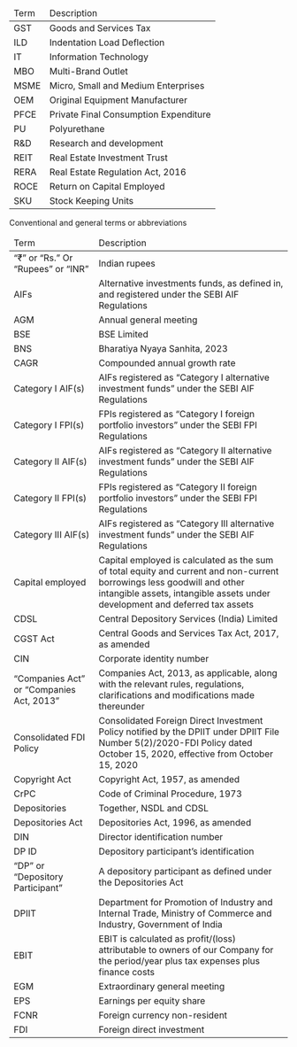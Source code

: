 <table><thead><tr><td>Term</td><td>Description</td></tr></thead><tbody><tr><td>GST</td><td>Goods and Services Tax</td></tr><tr><td>ILD</td><td>Indentation Load Deflection</td></tr><tr><td>IT</td><td>Information Technology</td></tr><tr><td>MBO</td><td>Multi-Brand Outlet</td></tr><tr><td>MSME</td><td>Micro, Small and Medium Enterprises</td></tr><tr><td>OEM</td><td>Original Equipment Manufacturer</td></tr><tr><td>PFCE</td><td>Private Final Consumption Expenditure</td></tr><tr><td>PU</td><td>Polyurethane</td></tr><tr><td>R&D</td><td>Research and development</td></tr><tr><td>REIT</td><td>Real Estate Investment Trust</td></tr><tr><td>RERA</td><td>Real Estate Regulation Act, 2016</td></tr><tr><td>ROCE</td><td>Return on Capital Employed</td></tr><tr><td>SKU</td><td>Stock Keeping Units</td></tr></tbody></table>

Conventional and general terms or abbreviations

<table><thead><tr><td>Term</td><td>Description</td></tr></thead><tbody><tr><td>“₹” or “Rs.” Or “Rupees” or “INR”</td><td>Indian rupees</td></tr><tr><td>AIFs</td><td>Alternative investments funds, as defined in, and registered under the SEBI AIF Regulations</td></tr><tr><td>AGM</td><td>Annual general meeting</td></tr><tr><td>BSE</td><td>BSE Limited</td></tr><tr><td>BNS</td><td>Bharatiya Nyaya Sanhita, 2023</td></tr><tr><td>CAGR</td><td>Compounded annual growth rate</td></tr><tr><td>Category I AIF(s)</td><td>AIFs registered as “Category I alternative investment funds” under the SEBI AIF Regulations</td></tr><tr><td>Category I FPI(s)</td><td>FPIs registered as “Category I foreign portfolio investors” under the SEBI FPI Regulations</td></tr><tr><td>Category II AIF(s)</td><td>AIFs registered as “Category II alternative investment funds” under the SEBI AIF Regulations</td></tr><tr><td>Category II FPI(s)</td><td>FPIs registered as “Category II foreign portfolio investors” under the SEBI FPI Regulations</td></tr><tr><td>Category III AIF(s)</td><td>AIFs registered as “Category III alternative investment funds” under the SEBI AIF Regulations</td></tr><tr><td>Capital employed</td><td>Capital employed is calculated as the sum of total equity and current and non-current borrowings less goodwill and other intangible assets, intangible assets under development and deferred tax assets</td></tr><tr><td>CDSL</td><td>Central Depository Services (India) Limited</td></tr><tr><td>CGST Act</td><td>Central Goods and Services Tax Act, 2017, as amended</td></tr><tr><td>CIN</td><td>Corporate identity number</td></tr><tr><td>“Companies Act” or “Companies Act, 2013”</td><td>Companies Act, 2013, as applicable, along with the relevant rules, regulations, clarifications and modifications made thereunder</td></tr><tr><td>Consolidated FDI Policy</td><td>Consolidated Foreign Direct Investment Policy notified by the DPIIT under DPIIT File Number 5(2)/2020-FDI Policy dated October 15, 2020, effective from October 15, 2020</td></tr><tr><td>Copyright Act</td><td>Copyright Act, 1957, as amended</td></tr><tr><td>CrPC</td><td>Code of Criminal Procedure, 1973</td></tr><tr><td>Depositories</td><td>Together, NSDL and CDSL</td></tr><tr><td>Depositories Act</td><td>Depositories Act, 1996, as amended</td></tr><tr><td>DIN</td><td>Director identification number</td></tr><tr><td>DP ID</td><td>Depository participant’s identification</td></tr><tr><td>“DP” or “Depository Participant”</td><td>A depository participant as defined under the Depositories Act</td></tr><tr><td>DPIIT</td><td>Department for Promotion of Industry and Internal Trade, Ministry of Commerce and Industry, Government of India</td></tr><tr><td>EBIT</td><td>EBIT is calculated as profit/(loss) attributable to owners of our Company for the period/year plus tax expenses plus finance costs</td></tr><tr><td>EGM</td><td>Extraordinary general meeting</td></tr><tr><td>EPS</td><td>Earnings per equity share</td></tr><tr><td>FCNR</td><td>Foreign currency non-resident</td></tr><tr><td>FDI</td><td>Foreign direct investment</td></tr></tbody></table>